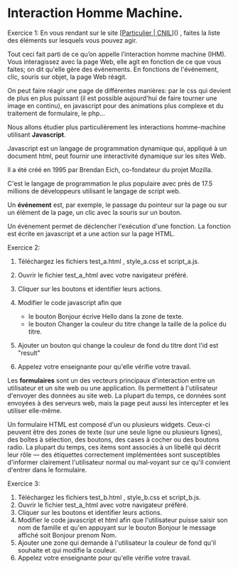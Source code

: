 # Interaction Homme Machine.



Exercice 1: En vous rendant sur le site [[Particulier | CNIL](https://www.cnil.fr/fr)]() , faites la liste des éléments sur lesquels vous pouvez agir. 

Tout ceci fait parti de ce qu’on appelle l’interaction homme machine (IHM). Vous interagissez avec la page Web, elle agit en fonction de ce que vous faites; on dit qu'elle gère des événements. En fonctions de l'événement, clic, souris sur objet, la page Web réagit.

On peut faire réagir une page de différentes manières: par le css qui devient de plus en plus puissant (il est possible aujourd'hui de faire tourner une image en continu), en javascript pour des animations plus complexe et du traitement de formulaire, le php…

Nous allons étudier plus particulièrement les interactions homme-machine utilisant **Javascript**. 

Javascript est un langage de programmation dynamique qui, appliqué à un document html, peut fournir une interactivité dynamique sur les sites Web. 

Il a été créé en 1995 par Brendan Eich, co-fondateur du projet Mozilla.  

C'est le langage de programmation le plus populaire avec près de 17.5 millions de développeurs utilisant le langage de script web. 

Un **événement** est, par exemple, le passage du pointeur sur la page ou sur un élément de la page, un clic avec la souris sur un bouton. 

Un évènement permet de déclencher l'exécution d'une fonction. La fonction est écrite en javascript et a une action sur la page HTML. 

Exercice 2: 

1. Téléchargez les fichiers test_a.html , style_a.css et script_a.js. 
2. Ouvrir le fichier test_a_html avec votre navigateur préféré. 
3. Cliquer sur les boutons et identifier leurs actions. 
4. Modifier le code javascript afin que
   -  le bouton Bonjour écrive Hello dans la zone de texte. 
   - le bouton Changer la couleur du titre change la taille de la police du titre. 

5. Ajouter un bouton qui change la couleur de fond du titre dont l'id est "result"
6. Appelez votre enseignante pour qu'elle vérifie votre travail. 

Les **formulaires** sont un des vecteurs principaux d'interaction entre un utilisateur et un site web ou une application. Ils permettent à l'utilisateur d'envoyer des données au site web. La plupart du temps, ce données sont envoyées à des serveurs web, mais la page peut aussi les intercepter et les utiliser elle-même. 

Un formulaire HTML est composé d'un ou plusieurs widgets. Ceux-ci peuvent être des zones de texte (sur une seule ligne ou plusieurs lignes), des boîtes à sélection, des boutons, des cases à cocher ou des boutons radio. La plupart du temps, ces items sont associés à un libellé qui décrit leur rôle — des étiquettes correctement implémentées sont susceptibles d'informer clairement l'utilisateur normal ou mal‑voyant sur ce qu'il convient d'entrer dans le formulaire.

Exercice 3: 

1. Téléchargez les fichiers test_b.html , style_b.css et script_b.js. 
2. Ouvrir le fichier test_a_html avec votre navigateur préféré. 
3. Cliquer sur les boutons et identifier leurs actions. 
4. Modifier le code javascript et html afin que l'utilisateur puisse saisir son nom de famille et qu'en appuyant sur le bouton Bonjour le message affiché soit Bonjour prenom Nom. 
5. Ajouter une zone qui demande à l'utilisateur la couleur de fond qu'il souhaite et qui modifie la couleur. 
6. Appelez votre enseignante pour qu'elle vérifie votre travail. 



